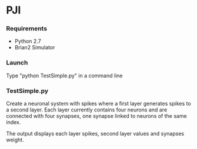 # PJI

### Requirements
* Python 2.7
* Brian2 Simulator

### Launch
Type "python TestSimple.py" in a command line

### TestSimple.py
Create a neuronal system with spikes where a first layer generates spikes to a second layer. Each layer currently contains four neurons and are connected with four synapses, one synapse linked to neurons of the same index.

The output displays each layer spikes, second layer values and synapses weight.
